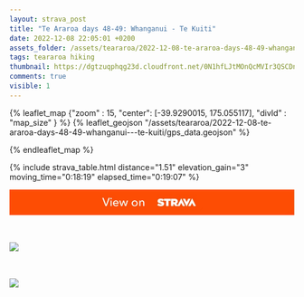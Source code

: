 ```yaml
---
layout: strava_post
title: "Te Araroa days 48-49: Whanganui - Te Kuiti"
date: 2022-12-08 22:05:01 +0200
assets_folder: /assets/teararoa/2022-12-08-te-araroa-days-48-49-whanganui---te-kuiti
tags: teararoa hiking
thumbnail: https://dgtzuqphqg23d.cloudfront.net/0N1hfLJtMOnQcMVIr3QSCDnKz7H5QcihOGIkZ5G_KC8-1024x768.jpg
comments: true
visible: 1
---
```



{% leaflet_map {"zoom" : 15,
                  "center": [-39.9290015, 175.055117],
                 "divId" : "map_size" } %}
    {% leaflet_geojson "/assets/teararoa/2022-12-08-te-araroa-days-48-49-whanganui---te-kuiti/gps_data.geojson" %}

{% endleaflet_map %}





{% include strava_table.html distance="1.51" elevation_gain="3" moving_time="0:18:19" elapsed_time="0:19:07" %}

[![](/assets/strava.jpg)](https://www.strava.com/activities/8225493175)


<br />

![](https://dgtzuqphqg23d.cloudfront.net/0N1hfLJtMOnQcMVIr3QSCDnKz7H5QcihOGIkZ5G_KC8-1024x768.jpg)


<br />

![](https://dgtzuqphqg23d.cloudfront.net/_l2W6nHFAb68OBCakZ5ndHFmEBX7Z98Uqtd0TmWn5Yg-1024x768.jpg)
